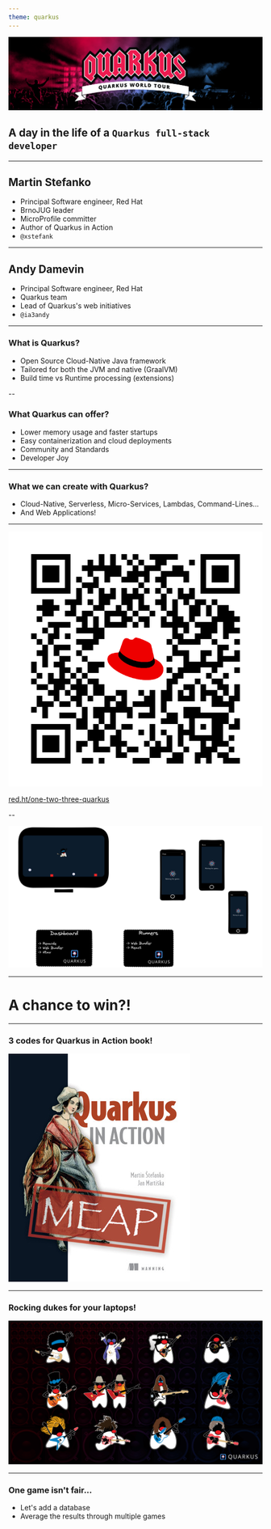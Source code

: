 ```yaml
---
theme: quarkus
---
```

![Quarkus](deck-assets/hero_worldtour.png)

## A day in the life of a `Quarkus full-stack developer`

---

## Martin Stefanko

- Principal Software engineer, Red Hat
- BrnoJUG leader
- MicroProfile committer
- Author of Quarkus in Action
- `@xstefank`

---

## Andy Damevin

- Principal Software engineer, Red Hat
- Quarkus team
- Lead of Quarkus's web initiatives
- `@ia3andy`

---

### What is Quarkus?

- Open Source Cloud-Native Java framework
- Tailored for both the JVM and native (GraalVM)
- Build time vs Runtime processing (extensions)

--

### What Quarkus can offer?

- Lower memory usage and faster startups
- Easy containerization and cloud deployments
- Community and Standards
- Developer Joy

---

### What we can create with Quarkus?

- Cloud-Native, Serverless, Micro-Services, Lambdas, Command-Lines…
- And Web Applications!

---

![](deck-assets/qr-code.png)<!-- .element width="60%"  -->

[red.ht/one-two-three-quarkus](red.ht/one-two-three-quarkus)

--

![](deck-assets/one-two-three-quarkus.png)<!-- .element width="100%"  -->

---

# A chance to win?!

---

### 3 codes for Quarkus in Action book!
 
![](deck-assets/quarkus-in-action.png)<!-- .element width="40%"  -->

---

### Rocking dukes for your laptops!

![](deck-assets/dukes.png)<!-- .element width="80%"  -->

---

### One game isn't fair...

- Let's add a database
- Average the results through multiple games

